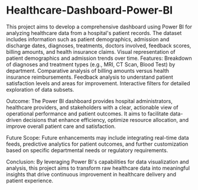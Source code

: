 # Healthcare-Dashboard-Power-BI
This project aims to develop a comprehensive dashboard using Power BI for analyzing healthcare data from a hospital's patient records. The dataset includes information such as patient demographics, admission and discharge dates, diagnoses, treatments, doctors involved, feedback scores, billing amounts, and health insurance claims. Visual representation of patient demographics and admission trends over time. Features: Breakdown of diagnoses and treatment types (e.g., MRI, CT Scan, Blood Test) by department. Comparative analysis of billing amounts versus health insurance reimbursements. Feedback analysis to understand patient satisfaction levels and areas for improvement. Interactive filters for detailed exploration of data subsets.

Outcome: The Power BI dashboard provides hospital administrators, healthcare providers, and stakeholders with a clear, actionable view of operational performance and patient outcomes. It aims to facilitate data-driven decisions that enhance efficiency, optimize resource allocation, and improve overall patient care and satisfaction.

Future Scope: Future enhancements may include integrating real-time data feeds, predictive analytics for patient outcomes, and further customization based on specific departmental needs or regulatory requirements.

Conclusion: By leveraging Power BI's capabilities for data visualization and analysis, this project aims to transform raw healthcare data into meaningful insights that drive continuous improvement in healthcare delivery and patient experience.
